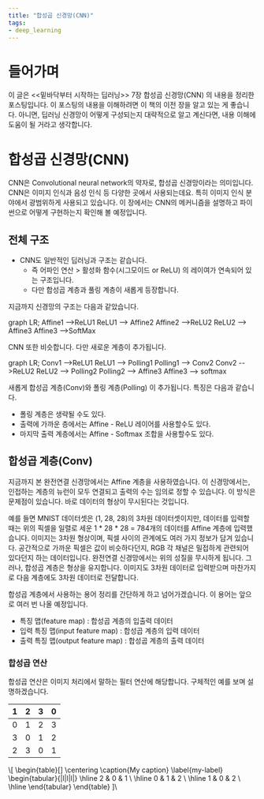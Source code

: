 ```yaml
---
title: "합성곱 신경망(CNN)"
tags:
- deep_learning
---
```


# 들어가며
이 글은 <<밑바닥부터 시작하는 딥러닝>> 7장 합성곱 신경망(CNN) 의 내용을 정리한 포스팅입니다. 이 포스팅의 내용을 이해하려면 이 책의 이전 장을 알고 있는 게 좋습니다.
아니면, 딥러닝 신경망이 어떻게 구성되는지 대략적으로 알고 계신다면, 내용 이해에 도움이 될 거라고 생각합니다.

# 합성곱 신경망(CNN)
CNN은 Convolutional neural network의 약자로, 합성곱 신경망이라는 의미입니다. CNN은 이미지 인식과 음성 인식 등 다양한 곳에서 사용되는데요. 특히 이미지 인식 분야에서 광범위하게 사용되고 있습니다.
이 장에서는 CNN의 메커니즘을 설명하고 파이썬으로 어떻게 구현하는지 확인해 볼 예정입니다.

## 전체 구조
- CNN도 일반적인 딥러닝과 구조는 같습니다.
    - 즉 어파인 연산 > 활성화 함수(시그모이드 or ReLU) 의 레이여가 연속되어 있는 구조입니다.
    - 다만 합성곱 계층과 풀링 계층이 새롭게 등장합니다.

지금까지 신경망의 구조는 다음과 같았습니다.

<div class="mermaid">
graph LR;
    Affine1 -->ReLU1
    ReLU1 --> Affine2
    Affine2 -->ReLU2
    ReLU2 --> Affine3
    Affine3 -->SoftMax
</div>

CNN 또한 비슷합니다. 다만 새로운 계층이 추가됩니다.

<div class="mermaid">
graph LR;
    Conv1 -->ReLU1
    ReLU1 --> Polling1
    Polling1 --> Conv2
    Conv2 -->ReLU2
    ReLU2 --> Polling2
    Polling2 --> Affine3
    Affine3 --> softmax
</div>

새롭게 합성곱 계층(Conv)와 폴링 계층(Polling) 이 추가됩니다. 특징은 다음과 같습니다.

- 폴링 계층은 생략될 수도 있다.
- 출력에 가까운 층에서는 Affine - ReLU 레이어를 사용할수도 있다.
- 마지막 출력 계층에서는 Affine - Softmax 조합을 사용할수도 있다.

## 합성곱 계층(Conv)
지금까지 본 완전연결 신경망에서는 Affine 계층을 사용하였습니다. 이 신경망에서는, 인접하는 계층의 뉴런이 모두 연결되고 출력의 수는 임의로 정할 수 있습니다.
이 방식은 문제점이 있습니다. 바로 데이터의 형상이 무시된다는 것입니다.

예를 들면 MNIST 데이터셋은 (1, 28, 28)의 3차원 데이터셋이지만, 데이터를 입력할 때는 위의 픽셀을 일렬로 세운 1 * 28 * 28 = 784개의 데이터를 Affine 계층에 입력했습니다.
이미지는 3차원 형상이며, 픽셀 사이의 관계에도 여러 가지 정보가 담겨 있습니다. 공간적으로 가까운 픽셀은 값이 비슷하다던지, RGB 각 채널은 밀접하게 관련되어 있다던지 하는 데이터입니다.
완전연결 신경망에서는 위의 성질을 무시하게 됩니다. 그러나, 합성곱 계층은 형상을 유지합니다. 이미지도 3차원 데이터로 입력받으며 마찬가지로 다음 계층에도 3차원 데이터로 전달합니다.

합성곱 계층에서 사용하는 용어 정리를 간단하게 하고 넘어가겠습니다. 이 용어는 앞으로 여러 번 나올 예정입니다.

- 특징 맵(feature map) : 합성곱 계층의 입출력 데이터
- 입력 특징 맵(input feature map) : 합성곱 계층의 입력 데이터
- 출력 특징 맵(output feature map) : 합성곱 계층의 출력 데이터

### 합성곱 연산
합성곱 연산은 이미지 처리에서 말하는 필터 연산에 해당합니다. 구체적인 예를 보며 설명하겠습니다.

| 1 | 2 | 3 | 0 |                     
|---|---|---|---|
| 0 | 1 | 2 | 3 |                     
| 3 | 0 | 1 | 2 |
| 2 | 3 | 0 | 1 |

\\[ \begin{table}[]
\centering
\caption{My caption}
\label{my-label}
\begin{tabular}{|l|l|l|}
\hline
2 & 0 & 1 \\ \hline
0 & 1 & 2 \\ \hline
1 & 0 & 2 \\ \hline
\end{tabular}
\end{table} ]\\


